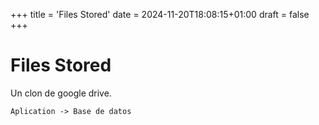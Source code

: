 +++
title = 'Files Stored'
date = 2024-11-20T18:08:15+01:00
draft = false
+++

# Files Stored

Un clon de google drive.

```maremind
Aplication -> Base de datos
```
